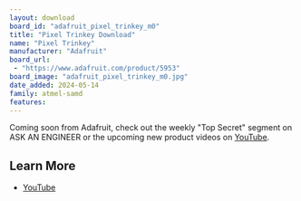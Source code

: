 ```yaml
---
layout: download
board_id: "adafruit_pixel_trinkey_m0"
title: "Pixel Trinkey Download"
name: "Pixel Trinkey"
manufacturer: "Adafruit"
board_url:
 - "https://www.adafruit.com/product/5953"
board_image: "adafruit_pixel_trinkey_m0.jpg"
date_added: 2024-05-14
family: atmel-samd
features:
---
```


Coming soon from Adafruit, check out the weekly "Top Secret" segment on ASK AN ENGINEER or the upcoming new product videos on [YouTube](https://www.youtube.com/adafruit).

## Learn More

* [YouTube](https://youtu.be/dpVr7x5JiAY?si=MMN402mhaY6_nQvm&t=237)